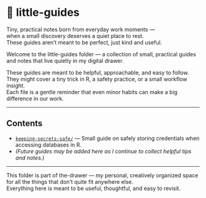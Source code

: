 # 📂 little-guides

Tiny, practical notes born from everyday work moments —  
when a small discovery deserves a quiet place to rest.  
These guides aren’t meant to be perfect, just kind and useful.

Welcome to the little-guides folder — a collection of small, practical guides and notes that live quietly in my digital drawer.

These guides are meant to be helpful, approachable, and easy to follow. They might cover a tiny trick in R, a safety practice, or a small workflow insight.  
Each file is a gentle reminder that even minor habits can make a big difference in our work.

---

##  Contents

- [`keeping-secrets-safe/`](keeping-secrets-safe/) — Small guide on safely storing credentials when accessing databases in R.  
- *(Future guides may be added here as I continue to collect helpful tips and notes.)*

---

This folder is part of the-drawer — my personal, creatively organized space for all the things that don’t quite fit anywhere else.  
Everything here is meant to be useful, thoughtful, and easy to revisit.
